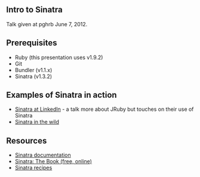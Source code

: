 
Intro to Sinatra
----------------

Talk given at pghrb June 7, 2012.

Prerequisites
-------------

* Ruby (this presentation uses v1.9.2)
* Git
* Bundler (v1.1.x)
* Sinatra (v1.3.2)

Examples of Sinatra in action
-----------------------------

* [Sinatra at LinkedIn](http://marakana.com/s/video_and_slides_check_out_how_linkedin_uses_jruby_on_its_front_end,200/index.html) - a talk more about JRuby but touches on their use of Sinatra
* [Sinatra in the wild](http://www.sinatrarb.com/wild.html)

Resources
---------

* [Sinatra documentation](http://www.sinatrarb.com/)
* [Sinatra: The Book (free, online)](http://sinatra-book.gittr.com/)
* [Sinatra recipes](https://github.com/sinatra/sinatra-recipes)
